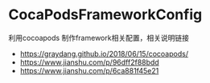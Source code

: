 # CocaPodsFrameworkConfig
利用cocoapods 制作framework相关配置，相关说明链接
* https://graydang.github.io/2018/06/15/cocoapods/
* https://www.jianshu.com/p/96dff2f88bdd
* https://www.jianshu.com/p/6ca881f45e21
